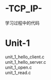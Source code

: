 # -TCP_IP-
  学习过程中的代码

# Unit-1
  unit_1_hello_client.c  
  unit_1_hello_server.c  
  unit_1_open.c  
  unit_1_read.c  


